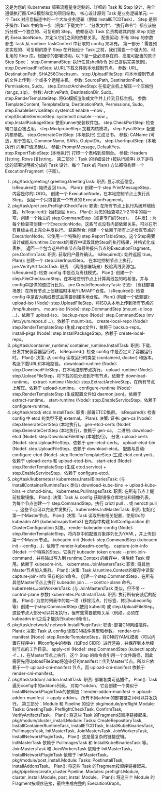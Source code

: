 这是为您的 Kubernetes 部署流程量身定制的、详细的 Task 和 Step 设计，完全遵循执行图/DAG模型和您的项目结构。
核心设计原则
Task 是业务逻辑单元: 一个 Task 对应您描述中的一个大块业务逻辑（例如 InstallETCDTask）。
Step 是原子操作: Task 中的每一步（例如“下载文件”、“分发文件”、“执行命令”）都应该被拆分成一个独立的、可复用的 Step。
依赖驱动: Task 负责构建其内部 Step 对应的 ExecutionNode，并定义它们之间的依赖关系。
配置驱动: 所有 Step 的参数都由 Task 从 runtime.TaskContext 中获取的 config 来填充。
第一部分：需要预先实现的、可复用的原子 Step
在开始设计 Task 之前，我们需要一个强大的、可复用的 Step 库。根据你的部署说明，以下是一些必须存在的、高度可配置的原子 Step Spec：
step.CommandStep: 执行任意shell命令 (你已提供完美范例)。
step.DownloadFileStep: 从URL下载文件到本地控制节点。
参数: URL, DestinationPath, SHA256Checksum。
step.UploadFileStep: 将本地控制节点的文件上传到一个或多个远程主机。
参数: SourcePath, DestinationPath, Permissions, Sudo。
step.ExtractArchiveStep: 在指定主机上解压一个压缩包 (tar.gz, zip)。
参数: ArchivePath, DestinationDir, Sudo。
step.RenderTemplateStep: 将Go模板渲染成文件并上传到目标主机。
参数: TemplateContent, TemplateData, DestinationPath, Permissions, Sudo。
step.EnableServiceStep: systemctl enable --now <service>。
step/DisableServiceStep: systemctl disable --now <service>。
step.InstallPackageStep: 使用runner安装软件包。
step.CheckPortStep: 检查端口是否被占用。
step.ModprobeStep: 加载内核模块。
step.SysctlStep: 配置内核参数。
step.GenerateCertStep: (本地执行) 生成证书。
参数: CAName (可选，用于签名), CommonName, SANs, OutputDir。
step.UserInputStep: (本地执行) 向用户请求确认。
参数: PromptMessage, DefaultYes。
step.ReportTableStep: (本地执行) 打印一个表格到控制台。
参数: Headers []string, Rows [][]string。
第二部分：Task 的详细设计 (按执行顺序)
以下是将您的部署说明拆分成的 Task 设计。每个 Task 的 Plan() 方法都将构建一个 ExecutionFragment（子图）。
1. pkg/task/greeting/
   greeting.GreetingTask:
   职责: 显示欢迎信息。
   IsRequired(): 始终返回 true。
   Plan():
   创建一个 step.PrintMessageStep，内容是你的LOGO。
   创建一个 ExecutionNode，在本地控制节点上执行此 Step。
   返回一个只包含这一个节点的 ExecutionFragment。
2. pkg/task/pre/
   pre.PreflightCheckTask:
   职责: 在所有节点上执行系统环境检查。
   IsRequired(): 始终返回 true。
   Plan():
   为您的检查项2.1-2.10中的每一项，创建一个独立的 step.CommandStep（或更专门的Step）。
   【并发】: 为每个检查项创建一个ExecutionNode，这些节点没有内部依赖关系，可以在所有目标主机上完全并发执行。
   结果聚合: 创建一个依赖于所有上述检查节点的ExecutionNode，它使用一个特殊的 step.ReportTableStep。这个Step需要设计成能从runtime.Context的缓存中读取其他Step的执行结果，并格式化成表格。
   返回一个包含这些检查节点和最终报告节点的ExecutionFragment。
   pre.ConfirmTask:
   职责: 获取用户最终确认。
   IsRequired(): 始终返回 true。
   Plan():
   创建一个 step.UserInputStep。
   在本地控制节点上执行。
   pre.VerifyArtifactsTask:
   职责: （离线部署场景）校验离线资源包。
   IsRequired(): 检查 config 中是否为离线模式。
   Plan():
   创建一个 step.FileChecksumStep，在本地控制节点上计算离线包的哈希值，并与config中提供的值进行比对。
   pre.CreateRepositoryTask:
   职责: （离线部署场景）在所有节点上创建临时本地YUM/APT仓库。
   IsRequired(): 检查 config 中是否为离线模式且需要创建本地仓库。
   Plan() (构建一个依赖链):
   upload-iso (Node): step.UploadFileStep，将ISO从本地上传到所有节点的 /tmp/kubexm。
   mount-iso (Node): step.CommandStep (mount -o loop ...)，依赖于 upload-iso。
   backup-repo (Node): step.CommandStep (mv /etc/yum.repos.d ...)，依赖于 mount-iso。
   create-local-repo (Node): step.RenderTemplateStep (生成.repo文件)，依赖于 backup-repo。
   install-pkgs (Node): step.InstallPackageStep，依赖于 create-local-repo。
3. pkg/task/container_runtime/
   container_runtime.InstallTask:
   职责: 下载、分发并安装容器运行时。
   IsRequired(): 检查 config 中是否定义了容器运行时。
   Plan():
   决策: 从 config 读取运行时类型 (containerd, docker) 和版本。构造下载URL和本地路径。
   download-runtime (Node): step.DownloadFileStep，在本地控制节点执行。
   upload-runtime (Node): step.UploadFileStep，将下载的包分发到所有节点。依赖于 download-runtime。
   extract-runtime (Node): step.ExtractArchiveStep，在所有节点上解压。依赖于 upload-runtime。
   configure-runtime (Node): step.RenderTemplateStep (生成配置文件如 daemon.json)。依赖于 extract-runtime。
   start-runtime (Node): step.EnableServiceStep。依赖于 configure-runtime。
4. pkg/task/etcd/
   etcd.InstallTask:
   职责: 部署ETCD集群。
   IsRequired(): 检查 config 中 etcd 的类型不是 external。
   Plan():
   决策:
   证书:
   gen-ca (Node): step.GenerateCertStep (本地执行)。
   gen-etcd-certs (Node): step.GenerateCertStep (本地执行)，依赖于 gen-ca。
   二进制:
   download-etcd (Node): step.DownloadFileStep (本地执行)。
   分发:
   upload-certs (Node): step.UploadFileStep，依赖于 gen-etcd-certs。
   upload-etcd-bin (Node): step.UploadFileStep，依赖于 download-etcd。
   配置与启动:
   configure-etcd (Node): step.RenderTemplateStep (生成 etcd.conf.yml)，依赖于 upload-certs 和 upload-etcd-bin。
   start-etcd (Node): step.RenderTemplateStep (生成 etcd.service) + step.EnableServiceStep，依赖于 configure-etcd。
5. pkg/task/kubernetes/
   kubernetes.InstallBinariesTask: (与 InstallContainerRuntimeTask 类似)
   download-kube-bins -> upload-kube-bins -> chmod-bins。
   kubernetes.PullImagesTask:
   职责: 在所有节点上提前拉取镜像。
   Plan():
   决策: Task 从 config 获取镜像仓库地址和镜像列表。
   为每个节点创建一个 step.CommandStep，执行 crictl pull ... 或 nerdctl pull ...。这些节点可以完全并发执行。
   kubernetes.InitMasterTask:
   职责: 初始化第一个Master节点。
   Plan():
   决策: Task 读取所有相关配置，使用Go的 kubeadm API (kubeadmapiv1beta3) 在内存中构建 InitConfiguration 和 ClusterConfiguration 对象。
   render-kubeadm-config (Node): step.RenderTemplateStep，将内存中的配置对象序列化为YAML，并上传到第一个Master节点。
   kubeadm-init (Node): step.CommandStep (kubeadm init --config ...)，依赖于 render-kubeadm-config。
   capture-join-info (Node): 一个特殊的Step，它执行 kubeadm token create --print-join-command，并将输出写入到 runtime.Context 的缓存中，供后续 Task 使用。依赖于 kubeadm-init。
   kubernetes.JoinMastersTask:
   职责: 将其他Master节点加入集群。
   Plan():
   决策: Task 从runtime.Context的缓存中读取 capture-join-info 保存的join命令。
   创建一个step.CommandStep，在所有其他Master节点上执行 kubeadm join ... --control-plane 命令。
   kubernetes.JoinWorkersTask: (与 JoinMastersTask 类似，但不带 --control-plane 参数)
   kubernetes.PostInstallTask:
   职责: 执行所有安装后的配置。
   Plan():
   为您的列表中的每一项（移除污点、打标签、拷贝kubeconfig等）创建一个step.CommandStep (使用 kubectl) 或 step.UploadFileStep。
   这些节点大部分可以并发执行，但有些需要依赖关系（例如，必须在kubeadm init之后才能执行kubectl命令）。
6. pkg/task/network/
   network.InstallPluginTask:
   职责: 部署CNI网络插件。
   Plan():
   决策: Task 从 config 读取CNI插件类型和参数。
   render-cni-manifest (Node): step.RenderTemplateStep，将CNI的YAML模板（可以内置在程序中）用config中的参数（如Pod CIDR）进行渲染，并保存到本地控制节点的工作目录。
   apply-cni (Node): step.CommandStep (kubectl apply -f ...)，在Master节点上执行。这个 Step 的命令会引用一个文件路径，因此需要先用UploadFileStep将渲染好的manifest上传到Master节点。所以它依赖于一个 upload-cni-manifest 节点，而 upload-cni-manifest 依赖于 render-cni-manifest。
7. pkg/task/addon/
   addon.InstallTask:
   职责: 部署各类可选插件。
   Plan():
   Task 遍历config中的addons列表。
   对每个addon，它会创建一个类似于InstallNetworkPluginTask的依赖链：render-addon-manifest -> upload-addon-manifest -> apply-addon。
   所有不同addon的部署链之间可以并发执行。
   第三部分：Module 和 Pipeline 的设计
   pkg/module/preflight.Module:
   Tasks: GreetingTask, PreflightCheckTask, ConfirmTask, VerifyArtifactsTask。
   Plan(): 将这些 Task 的Fragment按顺序链接起来。
   pkg/module/cluster_install.Module:
   Tasks: CreateRepositoryTask, InstallContainerRuntimeTask, InstallETCDTask, InstallKubeBinariesTask, PullImagesTask, InitMasterTask, JoinMastersTask, JoinWorkersTask, InstallNetworkPluginTask。
   Plan(): 这是最复杂的链接逻辑。
   InitMasterTask 依赖于 PullImagesTask 和 InstallKubeBinariesTask 等。
   JoinMastersTask 和 JoinWorkersTask 依赖于 InitMasterTask。
   InstallNetworkPluginTask 依赖于 InitMasterTask。
   pkg/module/post_install.Module:
   Tasks: PostInstallTask, InstallAddonsTask。
   Plan(): 将这些 Task 的Fragment按顺序链接起来。
   pkg/pipeline/create_cluster.Pipeline:
   Modules: preflight.Module, cluster_install.Module, post_install.Module。
   Plan(): 将这三个 Module 的Fragment按顺序链接，最终生成完整的 ExecutionGraph。